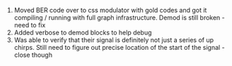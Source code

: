1. Moved BER code over to css modulator with gold codes and got it compiling / running with full graph infrastructure. Demod is still broken - need to fix
2. Added verbose to demod blocks to help debug
3. Was able to verify that their signal is definitely not just a series of up chirps. Still need to figure out precise location of the start of the signal - close though